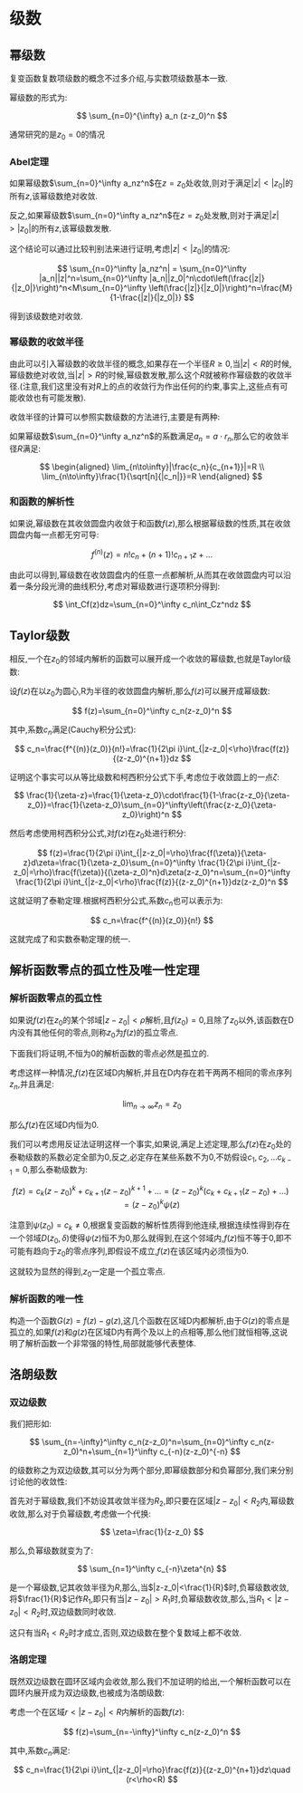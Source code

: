 # 级数

## 幂级数

复变函数复数项级数的概念不过多介绍,与实数项级数基本一致.

幂级数的形式为:

$$
\sum_{n=0}^{\infty} a_n (z-z_0)^n
$$

通常研究的是$z_0=0$的情况

### Abel定理

如果幂级数$\sum_{n=0}^\infty a_nz^n$在$z=z_0$处收敛,则对于满足$|z|<|z_0|$的所有$z$,该幂级数绝对收敛.

反之,如果幂级数$\sum_{n=0}^\infty a_nz^n$在$z=z_0$处发散,则对于满足$|z|>|z_0|$的所有$z$,该幂级数发散.

这个结论可以通过比较判别法来进行证明,考虑$|z|<|z_0|$的情况:

$$
\sum_{n=0}^\infty |a_nz^n| = \sum_{n=0}^\infty |a_n||z|^n=\sum_{n=0}^\infty |a_n||z_0|^n\cdot\left(\frac{|z|}{|z_0|}\right)^n<M\sum_{n=0}^\infty \left(\frac{|z|}{|z_0|}\right)^n=\frac{M}{1-\frac{|z|}{|z_0|}}
$$

得到该级数绝对收敛.

### 幂级数的收敛半径

由此可以引入幂级数的收敛半径的概念,如果存在一个半径$R\geq 0$,当$|z|<R$的时候,幂级数绝对收敛,当$|z|>R$的时候,幂级数发散,那么这个$R$就被称作幂级数的收敛半径.(注意,我们这里没有对$R$上的点的收敛行为作出任何的约束,事实上,这些点有可能收敛也有可能发散).

收敛半径的计算可以参照实数级数的方法进行,主要是有两种:

如果幂级数$\sum_{n=0}^\infty a_nz^n$的系数满足$a_n=a\cdot r_n$,那么它的收敛半径$R$满足:

$$
\begin{aligned}
\lim_{n\to\infty}|\frac{c_n}{c_{n+1}}|=R \\
\lim_{n\to\infty}\frac{1}{\sqrt[n]{|c_n|}}=R
\end{aligned}
$$

### 和函数的解析性

如果说,幂级数在其收敛圆盘内收敛于和函数$f(z)$,那么根据幂级数的性质,其在收敛圆盘内每一点都无穷可导:

$$
f^{(n)}(z)=n!c_n+(n+1)!c_{n+1}z+...
$$

由此可以得到,幂级数在收敛圆盘内的任意一点都解析,从而其在收敛圆盘内可以沿着一条分段光滑的曲线积分,考虑对幂级数进行逐项积分得到:

$$
\int_Cf(z)dz=\sum_{n=0}^\infty c_n\int_Cz^ndz
$$

## Taylor级数

相反,一个在$z_0$的邻域内解析的函数可以展开成一个收敛的幂级数,也就是Taylor级数:

设$f(z)$在以$z_0$为圆心,R为半径的收敛圆盘内解析,那么$f(z)$可以展开成幂级数:

$$
f(z)=\sum_{n=0}^\infty c_n(z-z_0)^n
$$

其中,系数$c_n$满足(Cauchy积分公式):

$$
c_n=\frac{f^{(n)}(z_0)}{n!}=\frac{1}{2\pi i}\int_{|z-z_0|<\rho}\frac{f(z)}{(z-z_0)^{n+1}}dz
$$

证明这个事实可以从等比级数和柯西积分公式下手,考虑位于收敛圆上的一点$\zeta$:

$$
\frac{1}{\zeta-z}=\frac{1}{\zeta-z_0}\cdot\frac{1}{1-\frac{z-z_0}{\zeta-z_0}}=\frac{1}{\zeta-z_0}\sum_{n=0}^\infty\left(\frac{z-z_0}{\zeta-z_0}\right)^n
$$

然后考虑使用柯西积分公式,对$f(z)$在$z_0$处进行积分:

$$
f(z)=\frac{1}{2\pi i}\int_{|z-z_0|=\rho}\frac{f(\zeta)}{\zeta-z}d\zeta=\frac{1}{\zeta-z_0}\sum_{n=0}^\infty \frac{1}{2\pi i}\int_{|z-z_0|=\rho}\frac{f(\zeta)}{(\zeta-z_0)^n}d\zeta(z-z_0)^n=\sum_{n=0}^\infty \frac{1}{2\pi i}\int_{|z-z_0|<\rho}\frac{f(z)}{(z-z_0)^{n+1}}dz(z-z_0)^n
$$

这就证明了泰勒定理.根据柯西积分公式,系数$c_n$也可以表示为:

$$
c_n=\frac{f^{(n)}(z_0)}{n!}
$$

这就完成了和实数泰勒定理的统一.

## 解析函数零点的孤立性及唯一性定理

### 解析函数零点的孤立性

如果说$f(z)$在$z_0$的某个邻域$|z-z_0|<\rho$解析,且$f(z_0)=0$,且除了$z_0$以外,该函数在D内没有其他任何的零点,则称$z_0$为$f(z)$的孤立零点.

下面我们将证明,不恒为0的解析函数的零点必然是孤立的.

考虑这样一种情况,$f(z)$在区域D内解析,并且在D内存在若干两两不相同的零点序列${z_n}$,并且满足:

$$
\lim_{n \to \infty}z_n=z_0
$$

那么$f(z)$在区域D内恒为0.

我们可以考虑用反证法证明这样一个事实,如果说,满足上述定理,那么$f(z)$在$z_0$处的泰勒级数的系数必定全部为0,反之,必定存在某些系数不为0,不妨假设$c_1,c_2, \ldots c_{k-1}= 0$,那么泰勒级数为:

$$
f(z)=c_k(z-z_0)^k+c_{k+1}(z-z_0)^{k+1}+...=(z-z_0)^k(c_k+c_{k+1}(z-z_0)+...)=(z-z_0)^k\psi(z)
$$

注意到$\psi(z_0)=c_k\neq 0$,根据复变函数的解析性质得到他连续,根据连续性得到存在一个邻域$D(z_0,\delta)$使得$\psi(z)$恒不为0,那么就得到,在这个邻域内,$f(z)$恒不等于0,即不可能有趋向于$z_0$的零点序列,即假设不成立,$f(z)$在该区域内必须恒为0.

这就较为显然的得到,$z_0$一定是一个孤立零点.

### 解析函数的唯一性

构造一个函数$G(z)=f(z)-g(z)$,这几个函数在区域D内都解析,由于$G(z)$的零点是孤立的,如果$f(z)$和$g(z)$在区域D内有两个及以上的点相等,那么他们就恒相等,这说明了解析函数一个非常强的特性,局部就能够代表整体.


## 洛朗级数


### 双边级数

我们把形如:

$$
\sum_{n=-\infty}^\infty c_n(z-z_0)^n=\sum_{n=0}^\infty c_n(z-z_0)^n+\sum_{n=1}^\infty c_{-n}(z-z_0)^{-n}
$$

的级数称之为双边级数,其可以分为两个部分,即幂级数部分和负幂部分,我们来分别讨论他的收敛性:

首先对于幂级数,我们不妨设其收敛半径为$R_2$,即只要在区域$|z-z_0|<R_2$内,幂级数收敛,那么对于负幂级数,考虑做一个代换:

$$
\zeta=\frac{1}{z-z_0}
$$

那么,负幂级数就变为了:

$$
\sum_{n=1}^\infty c_{-n}\zeta^{n}
$$

是一个幂级数,记其收敛半径为$R$,那么,当$|z-z_0|<\frac{1}{R}$时,负幂级数收敛,将$\frac{1}{R}$记作$R_1$,即只有当$|z-z_0|>{R_1}$时,负幂级数收敛,那么,当$R_1<|z-z_0|<R_2$时,双边级数同时收敛.

这只有当$R_1<R_2$时才成立,否则,双边级数在整个复数域上都不收敛.

### 洛朗定理

既然双边级数在圆环区域内会收敛,那么我们不加证明的给出,一个解析函数可以在圆环内展开成为双边级数,也被成为洛朗级数:

考虑一个在区域$r<|z-z_0|<R$内解析的函数$f(z)$:

$$
f(z)=\sum_{n=-\infty}^\infty c_n(z-z_0)^n
$$

其中,系数$c_n$满足:

$$
c_n=\frac{1}{2\pi i}\int_{|z-z_0|=\rho}\frac{f(z)}{(z-z_0)^{n+1}}dz\quad (r<\rho<R)
$$





